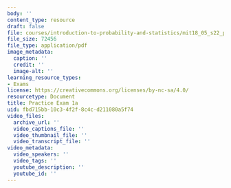 ```yaml
---
body: ''
content_type: resource
draft: false
file: courses/introduction-to-probability-and-statistics/mit18_05_s22_prac_exam01a.pdf
file_size: 72456
file_type: application/pdf
image_metadata:
  caption: ''
  credit: ''
  image-alt: ''
learning_resource_types:
- Exams
license: https://creativecommons.org/licenses/by-nc-sa/4.0/
resourcetype: Document
title: Practice Exam 1a
uid: fbd715bb-10c3-4f2f-8c4c-d211080a5f74
video_files:
  archive_url: ''
  video_captions_file: ''
  video_thumbnail_file: ''
  video_transcript_file: ''
video_metadata:
  video_speakers: ''
  video_tags: ''
  youtube_description: ''
  youtube_id: ''
---
```

